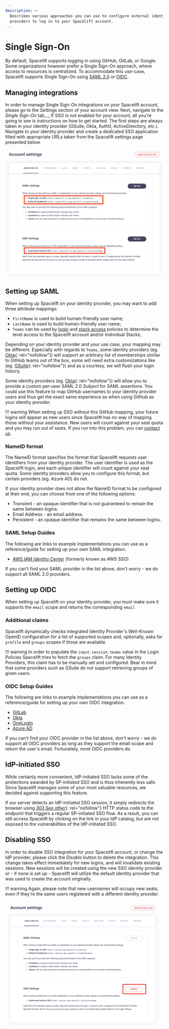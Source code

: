 ```yaml
---
description: >-
  Describes various approaches you can use to configure external identity
  providers to log in to your Spacelift account.
---
```


# Single Sign-On

By default, Spacelift supports logging in using GitHub, GitLab, or Google. Some organizations however prefer a Single Sign-On approach, where access to resources is centralized. To accommodate this use-case, Spacelift supports Single Sign-On using [SAML 2.0](#setting-up-saml) or [OIDC](#setting-up-oidc).

## Managing integrations

In order to manage Single Sign-On integrations on your Spacelift account, please go to the _Settings_ section of your account view. Next, navigate to the _Single Sign-On_ tab_._ If SSO is not enabled for your account, all you're going to see is instructions on how to get started. The first steps are always taken in your identity provider (GSuite, Okta, Auth0, ActiveDirectory, etc.). Navigate to your identity provider and create a dedicated SSO application filled with appropriate URLs taken from the Spacelift settings page presented below.

![These URLs will be different for your account](../../assets/screenshots/sso_settings.png)

## Setting up SAML

When setting up Spacelift on your identity provider, you may want to add three attribute mappings:

- `FirstName` is used to build human-friendly user name;
- `LastName` is used to build human-friendly user name;
- `Teams` can be used by [login](../../concepts/policy/login-policy.md) and [stack access](../../concepts/policy/stack-access-policy.md) policies to determine the level access to the Spacelift account and/or individual Stacks;

Depending on your identity provider and your use case, your mapping may be different. Especially with regards to `Teams`, some identity providers (eg. [Okta](https://www.okta.com/){: rel="nofollow"}) will support an arbitrary list of memberships similar to GitHub teams out of the box, some will need extra customizations like (eg. [GSuite](https://support.google.com/a/answer/6327792?hl=en){: rel="nofollow"}) and as a courtesy, we will flush your login history.

Some identity providers (eg. [Okta](https://www.okta.com/){: rel="nofollow"}) will allow you to provide a custom per-user SAML 2.0 _Subject_ for SAML assertions. You could use this feature to map GitHub usernames to your identity provider users and thus get the exact same experience as when using GitHub as your identity provider.

!!! warning
    When setting up SSO without this GitHub mapping, your future logins will appear as new users since Spacelift has no way of mapping those without your assistance. New users will count against your seat quota and you may run out of seats. If you run into this problem, you can [contact us](https://spacelift.io/contact).

### NameID format

The NameID format specifies the format that Spacelift requests user identifiers from your identity provider. The user identifier is used as the Spacelift login, and each unique identifier will count against your seat quota. Some identity providers allow you to configure this format, but certain providers (eg. Azure AD) do not.

If your identity provider does not allow the NameID format to be configured at their end, you can choose from one of the following options:

- Transient - an opaque identifier that is not guaranteed to remain the same between logins.
- Email Address - an email address.
- Persistent - an opaque identifier that remains the same between logins.

### SAML Setup Guides

The following are links to example implementations you can use as a reference/guide for setting up your own SAML integration.

- [AWS IAM Identity Center](./aws-iam-identity-saml-setup-guide.md) (formerly known as AWS SSO)

If you can't find your SAML provider in the list above, don't worry - we do support all SAML 2.0 providers.

## Setting up OIDC

When setting up Spacelift on your identity provider, you must make sure it supports the `email` scope and returns the corresponding `email`

### Additional claims

Spacelift dynamically checks integrated Identity Provider's Well-Known OpenID configuration for a list of supported scopes and, optionally, asks for `profile` and `groups` scopes if those are available.

!!! warning
    In order to populate the `input.session.teams` value in the Login Policies Spacelift tries to fetch the `groups` claim. For many Identity Providers, this claim has to be manually set and configured. Bear in mind that some providers such as GSuite do not support retrieving groups of given users.

### OIDC Setup Guides

The following are links to example implementations you can use as a reference/guide for setting up your own OIDC integration.

- [GitLab](./gitlab-oidc-setup-guide.md)
- [Okta](./okta-oidc-setup-guide.md)
- [OneLogin](./onelogin-oidc-setup-guide.md)
- [Azure AD](./azure-ad-oidc-setup-guide.md)

If you can't find your OIDC provider in the list above, don't worry - we do support all OIDC providers as long as they support the email scope and return the user's email. Fortunately, most OIDC providers do.

## IdP-initiated SSO

While certainly more convenient, IdP-initiated SSO lacks some of the protections awarded by SP-initiated SSO and is thus inherently less safe. Since Spacelift manages some of your most valuable resources, we decided against supporting this feature.

If our server detects an IdP-initiated SSO session, it simply redirects the browser using [_303 See other_](https://en.wikipedia.org/wiki/HTTP_303){: rel="nofollow"} HTTP status code to the endpoint that triggers a regular SP-initiated SSO flow. As a result, you can still access Spacelift by clicking on the link in your IdP catalog, but are not exposed to the vulnerabilities of the IdP-initiated SSO.

## Disabling SSO

In order to disable SSO integration for your Spacelift account, or change the IdP provider, please click the _Disable_ button to delete the integration. This change takes effect immediately for new logins, and will invalidate existing sessions. New sessions will be created using the new SSO identity provider or - if none is set up - Spacelift will utilize the default identity provider that was used to create the account originally.

!!! warning
    Again, please note that new usernames will occupy new seats, even if they're the same users registered with a different identity provider.

![](../../assets/screenshots/disable-oidc.png)
